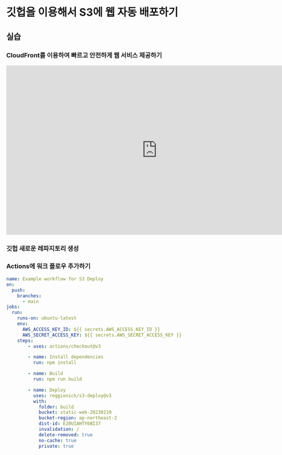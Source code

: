 # 깃헙을 이용해서 S3에 웹 자동 배포하기


## 실습

### CloudFront를 이용하여 빠르고 안전하게 웹 서비스 제공하기

<iframe width="800" height="450" src="https://www.youtube.com/embed/oF-GEqGRIDc" title="YouTube video player" frameborder="0" allow="accelerometer; autoplay; clipboard-write; encrypted-media; gyroscope; picture-in-picture; web-share" allowfullscreen></iframe>

### 깃헙 새로운 레파지토리 생성

### Actions에 워크 플로우 추가하기

``` yml
name: Example workflow for S3 Deploy
on:
  push:
    branches:
      - main
jobs:
  run:
    runs-on: ubuntu-latest
    env:
      AWS_ACCESS_KEY_ID: ${{ secrets.AWS_ACCESS_KEY_ID }}
      AWS_SECRET_ACCESS_KEY: ${{ secrets.AWS_SECRET_ACCESS_KEY }}
    steps:
        - uses: actions/checkout@v3

        - name: Install dependencies
          run: npm install

        - name: Build
          run: npm run build

        - name: Deploy
          uses: reggionick/s3-deploy@v3
          with:
            folder: build
            bucket: static-web-20230219
            bucket-region: ap-northeast-2
            dist-id: E20UIAHTY6BI37
            invalidation: /
            delete-removed: true
            no-cache: true
            private: true
```
